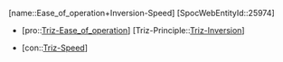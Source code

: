 ﻿---
type: TrizContradiction
aliases:
- Ease_of_operation+Inversion-Speed
license: CC BY-SA 4.0
copyright: https://github.com/SpocWeb
IsDeleted: false
IsReadOnly: false
Confidential: public
tags: 
- Triz/Contradiction
---
[name::Ease_of_operation+Inversion-Speed]
[SpocWebEntityId::25974]
+ [pro::[Triz-Ease_of_operation](tech/Triz/Parameter/Triz-Ease_of_operation.md)]
[Triz-Principle::[Triz-Inversion](tech/Triz/Principle/Triz-Inversion.md)]
- [con::[Triz-Speed](tech/Triz/Parameter/Triz-Speed.md)]

